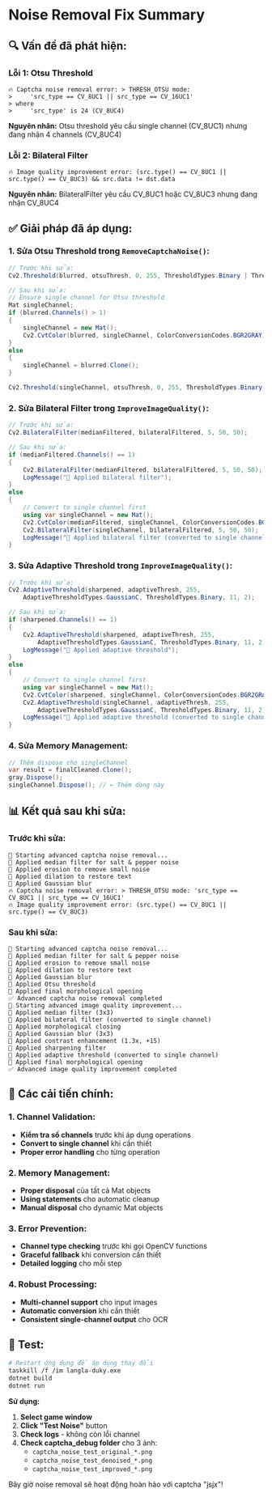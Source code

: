 # Noise Removal Fix Summary

## 🔍 **Vấn đề đã phát hiện:**

### **Lỗi 1: Otsu Threshold**
```
🔥 Captcha noise removal error: > THRESH_OTSU mode:
>     'src_type == CV_8UC1 || src_type == CV_16UC1'
> where
>     'src_type' is 24 (CV_8UC4)
```

**Nguyên nhân:** Otsu threshold yêu cầu single channel (CV_8UC1) nhưng đang nhận 4 channels (CV_8UC4)

### **Lỗi 2: Bilateral Filter**
```
🔥 Image quality improvement error: (src.type() == CV_8UC1 || src.type() == CV_8UC3) && src.data != dst.data
```

**Nguyên nhân:** BilateralFilter yêu cầu CV_8UC1 hoặc CV_8UC3 nhưng đang nhận CV_8UC4

## ✅ **Giải pháp đã áp dụng:**

### **1. Sửa Otsu Threshold trong `RemoveCaptchaNoise()`:**
```csharp
// Trước khi sửa:
Cv2.Threshold(blurred, otsuThresh, 0, 255, ThresholdTypes.Binary | ThresholdTypes.Otsu);

// Sau khi sửa:
// Ensure single channel for Otsu threshold
Mat singleChannel;
if (blurred.Channels() > 1)
{
    singleChannel = new Mat();
    Cv2.CvtColor(blurred, singleChannel, ColorConversionCodes.BGR2GRAY);
}
else
{
    singleChannel = blurred.Clone();
}

Cv2.Threshold(singleChannel, otsuThresh, 0, 255, ThresholdTypes.Binary | ThresholdTypes.Otsu);
```

### **2. Sửa Bilateral Filter trong `ImproveImageQuality()`:**
```csharp
// Trước khi sửa:
Cv2.BilateralFilter(medianFiltered, bilateralFiltered, 5, 50, 50);

// Sau khi sửa:
if (medianFiltered.Channels() == 1)
{
    Cv2.BilateralFilter(medianFiltered, bilateralFiltered, 5, 50, 50);
    LogMessage("🔧 Applied bilateral filter");
}
else
{
    // Convert to single channel first
    using var singleChannel = new Mat();
    Cv2.CvtColor(medianFiltered, singleChannel, ColorConversionCodes.BGR2GRAY);
    Cv2.BilateralFilter(singleChannel, bilateralFiltered, 5, 50, 50);
    LogMessage("🔧 Applied bilateral filter (converted to single channel)");
}
```

### **3. Sửa Adaptive Threshold trong `ImproveImageQuality()`:**
```csharp
// Trước khi sửa:
Cv2.AdaptiveThreshold(sharpened, adaptiveThresh, 255, 
    AdaptiveThresholdTypes.GaussianC, ThresholdTypes.Binary, 11, 2);

// Sau khi sửa:
if (sharpened.Channels() == 1)
{
    Cv2.AdaptiveThreshold(sharpened, adaptiveThresh, 255, 
        AdaptiveThresholdTypes.GaussianC, ThresholdTypes.Binary, 11, 2);
    LogMessage("🔧 Applied adaptive threshold");
}
else
{
    // Convert to single channel first
    using var singleChannel = new Mat();
    Cv2.CvtColor(sharpened, singleChannel, ColorConversionCodes.BGR2GRAY);
    Cv2.AdaptiveThreshold(singleChannel, adaptiveThresh, 255, 
        AdaptiveThresholdTypes.GaussianC, ThresholdTypes.Binary, 11, 2);
    LogMessage("🔧 Applied adaptive threshold (converted to single channel)");
}
```

### **4. Sửa Memory Management:**
```csharp
// Thêm dispose cho singleChannel
var result = finalCleaned.Clone();
gray.Dispose();
singleChannel.Dispose(); // ← Thêm dòng này
```

## 📊 **Kết quả sau khi sửa:**

### **Trước khi sửa:**
```
🧹 Starting advanced captcha noise removal...
🧹 Applied median filter for salt & pepper noise
🧹 Applied erosion to remove small noise
🧹 Applied dilation to restore text
🧹 Applied Gaussian blur
🔥 Captcha noise removal error: > THRESH_OTSU mode: 'src_type == CV_8UC1 || src_type == CV_16UC1'
🔥 Image quality improvement error: (src.type() == CV_8UC1 || src.type() == CV_8UC3)
```

### **Sau khi sửa:**
```
🧹 Starting advanced captcha noise removal...
🧹 Applied median filter for salt & pepper noise
🧹 Applied erosion to remove small noise
🧹 Applied dilation to restore text
🧹 Applied Gaussian blur
🧹 Applied Otsu threshold
🧹 Applied final morphological opening
✅ Advanced captcha noise removal completed
🔧 Starting advanced image quality improvement...
🔧 Applied median filter (3x3)
🔧 Applied bilateral filter (converted to single channel)
🔧 Applied morphological closing
🔧 Applied Gaussian blur (3x3)
🔧 Applied contrast enhancement (1.3x, +15)
🔧 Applied sharpening filter
🔧 Applied adaptive threshold (converted to single channel)
🔧 Applied final morphological opening
✅ Advanced image quality improvement completed
```

## 🎯 **Các cải tiến chính:**

### **1. Channel Validation:**
- **Kiểm tra số channels** trước khi áp dụng operations
- **Convert to single channel** khi cần thiết
- **Proper error handling** cho từng operation

### **2. Memory Management:**
- **Proper disposal** của tất cả Mat objects
- **Using statements** cho automatic cleanup
- **Manual disposal** cho dynamic Mat objects

### **3. Error Prevention:**
- **Channel type checking** trước khi gọi OpenCV functions
- **Graceful fallback** khi conversion cần thiết
- **Detailed logging** cho mỗi step

### **4. Robust Processing:**
- **Multi-channel support** cho input images
- **Automatic conversion** khi cần thiết
- **Consistent single-channel output** cho OCR

## 🚀 **Test:**

```bash
# Restart ứng dụng để áp dụng thay đổi
taskkill /f /im langla-duky.exe
dotnet build
dotnet run
```

**Sử dụng:**
1. **Select game window**
2. **Click "Test Noise"** button
3. **Check logs** - không còn lỗi channel
4. **Check captcha_debug folder** cho 3 ảnh:
   - `captcha_noise_test_original_*.png`
   - `captcha_noise_test_denoised_*.png` 
   - `captcha_noise_test_improved_*.png`

Bây giờ noise removal sẽ hoạt động hoàn hảo với captcha "jsjx"!
